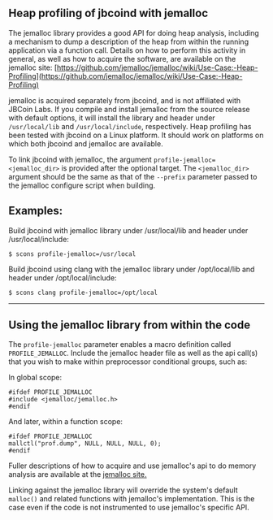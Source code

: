 ## Heap profiling of jbcoind with jemalloc

The jemalloc library provides a good API for doing heap analysis,
including a mechanism to dump a description of the heap from within the
running application via a function call. Details on how to perform this
activity in general, as well as how to acquire the software, are available on
the jemalloc site:
[https://github.com/jemalloc/jemalloc/wiki/Use-Case:-Heap-Profiling](https://github.com/jemalloc/jemalloc/wiki/Use-Case:-Heap-Profiling)

jemalloc is acquired separately from jbcoind, and is not affiliated
with JBCoin Labs. If you compile and install jemalloc from the
source release with default options, it will install the library and header
under `/usr/local/lib` and `/usr/local/include`, respectively. Heap
profiling has been tested with jbcoind on a Linux platform. It should
work on platforms on which both jbcoind and jemalloc are available.

To link jbcoind with jemalloc, the argument
`profile-jemalloc=<jemalloc_dir>` is provided after the optional target.
The `<jemalloc_dir>` argument should be the same as that of the
`--prefix` parameter passed to the jemalloc configure script when building.

## Examples:

Build jbcoind with jemalloc library under /usr/local/lib and
header under /usr/local/include:

    $ scons profile-jemalloc=/usr/local

Build jbcoind using clang with the jemalloc library under /opt/local/lib
and header under /opt/local/include:

    $ scons clang profile-jemalloc=/opt/local

----------------------

## Using the jemalloc library from within the code

The `profile-jemalloc` parameter enables a macro definition called
`PROFILE_JEMALLOC`. Include the jemalloc header file as
well as the api call(s) that you wish to make within preprocessor
conditional groups, such as:

In global scope:

    #ifdef PROFILE_JEMALLOC
    #include <jemalloc/jemalloc.h>
    #endif

And later, within a function scope:

    #ifdef PROFILE_JEMALLOC
    mallctl("prof.dump", NULL, NULL, NULL, 0);
    #endif

Fuller descriptions of how to acquire and use jemalloc's api to do memory
analysis are available at the [jemalloc
site.](http://www.canonware.com/jemalloc/)

Linking against the jemalloc library will override
the system's default `malloc()` and related functions with jemalloc's
implementation. This is the case even if the code is not instrumented
to use jemalloc's specific API.


